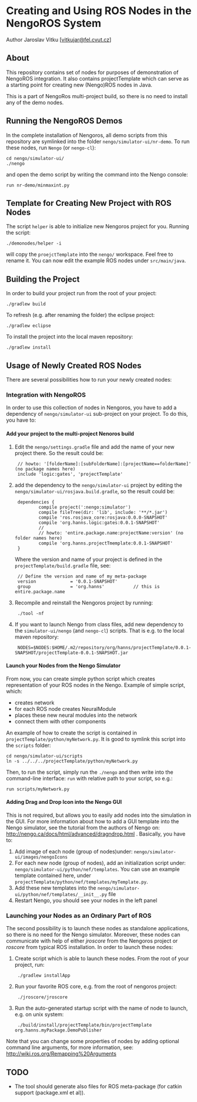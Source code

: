 Creating and Using ROS Nodes in the NengoROS System
================================================

Author Jaroslav Vitku [vitkujar@fel.cvut.cz]


About
------

This repository contains set of nodes for purposes of demonstration of NengoROS integration. It also contains projectTemplate which can serve as a starting point for creating new (Nengo)ROS nodes in Java.

This is a part of NengoRos multi-project build, so there is no need to install any of the demo nodes. 


Running the NengoROS Demos
---------------------------

In the complete installation of Nengoros, all demo scripts from this repository are symlinked into the folder `nengo/simulator-ui/nr-demo`. To run these nodes, run `Nengo` (or `nengo-cl`):
	
	cd nengo/simulator-ui/
	./nengo

and open the demo script by writing the command into the Nengo console:
	
	run nr-demo/minmaxint.py


Template for Creating New Project with ROS Nodes
-----------------------------------------------

The script `helper` is able to initialize new Nengoros project for you. Running the script: 

	./demonodes/helper -i
	
will copy the `proejctTemplate` into the `nengo/` workspace. Feel free to rename it. You can now edit the example ROS nodes under `src/main/java`.

Building the Project
----------------------

In order to build your project run from the root of your project:

	./gradlew build
	
To refresh (e.g. after renaming the folder) the eclipse project:

	./gradlew eclipse
	
To install the project into the local maven repository:

	./gradlew install
	

Usage of Newly Created ROS Nodes
---------------------------------


There are several possibilities how to run your newly created nodes:

### Integration with NengoROS
In order to use this collection of nodes in Nengoros, you have to add a dependency of `nengo/simulator-ui` sub-project on your project. To do this, you have to:
#### Add your project to the multi-project Nenoros build
1. Edit the `nengo/settings.gradle` file and add the name of your new project there. So the result could be:

		// howto: '[folderName]:[subFolderName]:[projectName==folderName]'  (no package names here)
		include 'logic:gates', 'projectTemplate'

		
2. add the dependency to the `nengo/simulator-ui` project by editing the `nengo/simulator-ui/rosjava.build.gradle`, so the result could be:	


		dependencies {
		    	compile project(':nengo:simulator')
		    	compile fileTree(dir: 'lib', include: '**/*.jar')
		    	compile 'ros.rosjava_core:rosjava:0.0.0-SNAPSHOT'
		    	compile 'org.hanns.logic:gates:0.0.1-SNAPSHOT'
				//
				// howto: 'entire.package.name:projectName:version' (no folder names here)
				compile 'org.hanns.projectTmemplate:0.0.1-SNAPSHOT'
		}

	Where the version and name of your project is defined in the `projectTemplate/build.gradle` file, see:


		// Define the version and name of my meta-package
		version             = '0.0.1-SNAPSHOT'
		group               = 'org.hanns'			// this is entire.package.name

3. Recompile and reinstall the Nengoros project by running:

		./tool -nf

4. If you want to launch Nengo from class files, add new dependency to the `simulator-ui/nengo` (and `nengo-cl`) scripts. That is e.g. to the local maven repository:

		NODES=$NODES:$HOME/.m2/repository/org/hanns/projectTemplate/0.0.1-SNAPSHOT/projectTemplate-0.0.1-SNAPSHOT.jar 

#### Launch your Nodes from the Nengo Simulator

From now, you can create simple python script which creates representation of your ROS nodes in the Nengo. Example of simple script, which:

* creates network
* for each ROS node creates NeuralModule
* places these new neural modules into the network
* connect them with other components

An example of how to create the script is contained in `projectTemplate/python/myNetwork.py`. It is good to symlink this script into the `scripts` folder:

	cd nengo/simulator-ui/scripts
	ln -s ../../../projectTemplate/python/myNetwork.py

Then, to run the script, simply run the `./nengo` and then write into the command-line interface: `run` with relative path to your script, so e.g.:
	
	run scripts/myNetwork.py
	

#### Adding Drag and Drop Icon into the Nengo GUI
This is not required, but allows you to easily add nodes into the simulation in the GUI. For more information about how to add a GUI template into the Nengo simulator, see the tutorial from the authors of Nengo on: http://nengo.ca/docs/html/advanced/dragndrop.html .
Basically, you have to:

1. Add image of each node (group of nodes)under: `nengo/simulator-ui/images/nengoIcons`
2. For each new node (group of nodes), add an initialization script under: `nengo/simulator-ui/python/nef/templates`. You can use an example template contained here, under `projectTemplate/python/nef/templates/myTemplate.py`.
3. Add these new templates into the `nengo/simulator-ui/python/nef/templates/__init__.py` file
4. Restart Nengo, you should see your nodes in the left panel



### Launching your Nodes as an Ordinary Part of ROS
The second possibility is to launch these nodes as standalone applications, so there is no need for the Nengo simulator. Moreover, these nodes can communicate with help of either *jroscore* from the Nengoros project or *roscore* from typical ROS installation. In order to launch these nodes:

1. Create script which is able to launch these nodes. From the root of your project, run:

		./gradlew installApp
2. Run your favorite ROS core, e.g. from the root of nengoros project:

		./jroscore/jroscore 

3. Run the auto-generated startup script with the name of node to launch, e.g. on unix system:

		./build/install/projectTemplate/bin/projectTemplate org.hanns.myPackage.DemoPublisher

Note that you can change some properties of nodes by adding optional command line arguments, for more information, see: http://wiki.ros.org/Remapping%20Arguments


TODO
---------

* 	The tool should generate also files for ROS meta-package (for catkin support (package.xml et al)).
